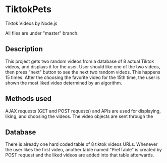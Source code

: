 # TiktokPets
Tiktok Videos by Node.js


All files are under "master" branch.


## **Description**

This project gets two random videos from a database of 8 actual Tiktok videos, and displays it for the user. User should like one of the two videos, then press "next" button to see the next two random videos. This happens 15 times. After the choosing the favorite video for the 15th time, the user is shown the most liked video determined by an algorithm. 


## **Methods used**

AJAX requests (GET and POST requests) and APIs are used for displaying, liking, and choosing the videos. The video objects are sent through the 


## **Database**

There is already one hard coded table of 8 tiktok videos URLs. Whenever the user likes the first video, another table named "PrefTable" is created by POST request and the liked videos are added into that table afterwards. 
